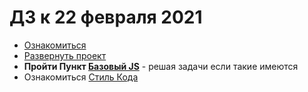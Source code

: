 # ДЗ к 22 февраля 2021


- [Ознакомиться](../README.md)
- [Развернуть проект](../README.md#setup)
- **Пройти Пункт [Базовый JS](../README.md#js)** - решая задачи если такие имеются
- Ознакомиться [Стиль Кода](../README.md#style)

